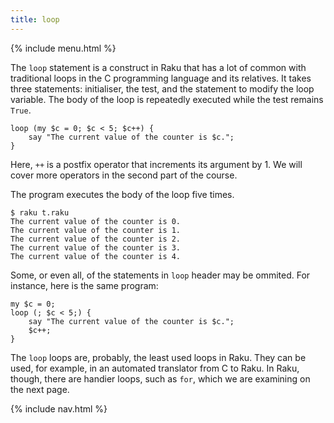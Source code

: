 ```yaml
---
title: loop
---
```


{% include menu.html %}

The `loop` statement is a construct in Raku that has a lot of common with traditional loops in the C programming language and its relatives. It takes three statements: initialiser, the test, and the statement to modify the loop variable. The body of the loop is repeatedly executed while the test remains `True`.

    loop (my $c = 0; $c < 5; $c++) {
        say "The current value of the counter is $c.";
    }

Here, `++` is a postfix operator that increments its argument by 1. We will cover more operators in the second part of the course.

The program executes the body of the loop five times.

    $ raku t.raku
    The current value of the counter is 0.
    The current value of the counter is 1.
    The current value of the counter is 2.
    The current value of the counter is 3.
    The current value of the counter is 4.

Some, or even all, of the statements in `loop` header may be ommited. For instance, here is the same program:

    my $c = 0;
    loop (; $c < 5;) {
        say "The current value of the counter is $c.";
        $c++;
    }

The `loop` loops are, probably, the least used loops in Raku. They can be used, for example, in an automated translator from C to Raku. In Raku, though, there are handier loops, such as `for`, which we are examining on the next page.

{% include nav.html %}
